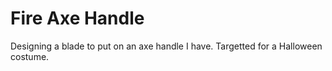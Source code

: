 
# Fire Axe Handle

Designing a blade to put on an axe handle I have. Targetted for a Halloween costume.
